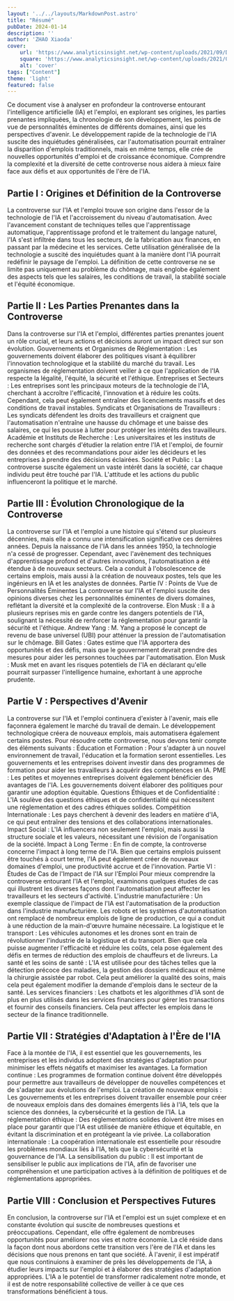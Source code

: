 ```yaml
---
layout: '../../layouts/MarkdownPost.astro'
title: "Résumé"
pubDate: 2024-01-14
description: ''
author: 'ZHAO Xiaoda'
cover: 
    url: 'https://www.analyticsinsight.net/wp-content/uploads/2021/09/Do-We-Have-A-Backup-Plan-If-Artificial-Intelligence-Causes-Unemployment.jpg?fbclid=IwAR0zpEGgKwpg2yFcg_WA8TQ7ka4wanPN4Ff7QJ6GUv5Wk-oKUDHUDDfKX2M'
    square: 'https://www.analyticsinsight.net/wp-content/uploads/2021/09/Do-We-Have-A-Backup-Plan-If-Artificial-Intelligence-Causes-Unemployment.jpg?fbclid=IwAR0zpEGgKwpg2yFcg_WA8TQ7ka4wanPN4Ff7QJ6GUv5Wk-oKUDHUDDfKX2M'
    alt: 'cover'
tags: ["Content"]
theme: 'light'
featured: false
---
```


Ce document vise à analyser en profondeur la controverse entourant l'intelligence artificielle (IA) et l'emploi, en explorant ses origines, les parties prenantes impliquées, la chronologie de son développement, les points de vue de personnalités éminentes de différents domaines, ainsi que les perspectives d'avenir. Le développement rapide de la technologie de l'IA suscite des inquiétudes généralisées, car l'automatisation pourrait entraîner la disparition d'emplois traditionnels, mais en même temps, elle crée de nouvelles opportunités d'emploi et de croissance économique. Comprendre la complexité et la diversité de cette controverse nous aidera à mieux faire face aux défis et aux opportunités de l'ère de l'IA.

## Partie I : Origines et Définition de la Controverse

La controverse sur l'IA et l'emploi trouve son origine dans l'essor de la technologie de l'IA et l'accroissement du niveau d'automatisation. Avec l'avancement constant de techniques telles que l'apprentissage automatique, l'apprentissage profond et le traitement du langage naturel, l'IA s'est infiltrée dans tous les secteurs, de la fabrication aux finances, en passant par la médecine et les services. Cette utilisation généralisée de la technologie a suscité des inquiétudes quant à la manière dont l'IA pourrait redéfinir le paysage de l'emploi. La définition de cette controverse ne se limite pas uniquement au problème du chômage, mais englobe également des aspects tels que les salaires, les conditions de travail, la stabilité sociale et l'équité économique.

## Partie II : Les Parties Prenantes dans la Controverse

Dans la controverse sur l'IA et l'emploi, différentes parties prenantes jouent un rôle crucial, et leurs actions et décisions auront un impact direct sur son évolution.
Gouvernements et Organismes de Réglementation : Les gouvernements doivent élaborer des politiques visant à équilibrer l'innovation technologique et la stabilité du marché du travail. Les organismes de réglementation doivent veiller à ce que l'application de l'IA respecte la légalité, l'équité, la sécurité et l'éthique.
Entreprises et Secteurs : Les entreprises sont les principaux moteurs de la technologie de l'IA, cherchant à accroître l'efficacité, l'innovation et à réduire les coûts. Cependant, cela peut également entraîner des licenciements massifs et des conditions de travail instables.
Syndicats et Organisations de Travailleurs : Les syndicats défendent les droits des travailleurs et craignent que l'automatisation n'entraîne une hausse du chômage et une baisse des salaires, ce qui les pousse à lutter pour protéger les intérêts des travailleurs.
Académie et Instituts de Recherche : Les universitaires et les instituts de recherche sont chargés d'étudier la relation entre l'IA et l'emploi, de fournir des données et des recommandations pour aider les décideurs et les entreprises à prendre des décisions éclairées.
Société et Public : La controverse suscite également un vaste intérêt dans la société, car chaque individu peut être touché par l'IA. L'attitude et les actions du public influenceront la politique et le marché.

## Partie III : Évolution Chronologique de la Controverse

La controverse sur l'IA et l'emploi a une histoire qui s'étend sur plusieurs décennies, mais elle a connu une intensification significative ces dernières années. Depuis la naissance de l'IA dans les années 1950, la technologie n'a cessé de progresser. Cependant, avec l'avènement des techniques d'apprentissage profond et d'autres innovations, l'automatisation a été étendue à de nouveaux secteurs. Cela a conduit à l'obsolescence de certains emplois, mais aussi à la création de nouveaux postes, tels que les ingénieurs en IA et les analystes de données.
Partie IV : Points de Vue de Personnalités Éminentes
La controverse sur l'IA et l'emploi suscite des opinions diverses chez les personnalités éminentes de divers domaines, reflétant la diversité et la complexité de la controverse.
Elon Musk : Il a à plusieurs reprises mis en garde contre les dangers potentiels de l'IA, soulignant la nécessité de renforcer la réglementation pour garantir la sécurité et l'éthique.
Andrew Yang : M. Yang a proposé le concept de revenu de base universel (UBI) pour atténuer la pression de l'automatisation sur le chômage.
Bill Gates : Gates estime que l'IA apportera des opportunités et des défis, mais que le gouvernement devrait prendre des mesures pour aider les personnes touchées par l'automatisation.
Elon Musk : Musk met en avant les risques potentiels de l'IA en déclarant qu'elle pourrait surpasser l'intelligence humaine, exhortant à une approche prudente.

## Partie V : Perspectives d'Avenir

La controverse sur l'IA et l'emploi continuera d'exister à l'avenir, mais elle façonnera également le marché du travail de demain. Le développement technologique créera de nouveaux emplois, mais automatisera également certains postes. Pour résoudre cette controverse, nous devons tenir compte des éléments suivants :
Éducation et Formation : Pour s'adapter à un nouvel environnement de travail, l'éducation et la formation seront essentielles. Les gouvernements et les entreprises doivent investir dans des programmes de formation pour aider les travailleurs à acquérir des compétences en IA.
PME : Les petites et moyennes entreprises doivent également bénéficier des avantages de l'IA. Les gouvernements doivent élaborer des politiques pour garantir une adoption équitable.
Questions Éthiques et de Confidentialité : L'IA soulève des questions éthiques et de confidentialité qui nécessitent une réglementation et des cadres éthiques solides.
Compétition Internationale : Les pays cherchent à devenir des leaders en matière d'IA, ce qui peut entraîner des tensions et des collaborations internationales.
Impact Social : L'IA influencera non seulement l'emploi, mais aussi la structure sociale et les valeurs, nécessitant une révision de l'organisation de la société.
Impact à Long Terme : En fin de compte, la controverse concerne l'impact à long terme de l'IA. Bien que certains emplois puissent être touchés à court terme, l'IA peut également créer de nouveaux domaines d'emploi, une productivité accrue et de l'innovation.
Partie VI : Études de Cas de l'Impact de l'IA sur l'Emploi
Pour mieux comprendre la controverse entourant l'IA et l'emploi, examinons quelques études de cas qui illustrent les diverses façons dont l'automatisation peut affecter les travailleurs et les secteurs d'activité.
L'industrie manufacturière : Un exemple classique de l'impact de l'IA est l'automatisation de la production dans l'industrie manufacturière. Les robots et les systèmes d'automatisation ont remplacé de nombreux emplois de ligne de production, ce qui a conduit à une réduction de la main-d'œuvre humaine nécessaire.
La logistique et le transport : Les véhicules autonomes et les drones sont en train de révolutionner l'industrie de la logistique et du transport. Bien que cela puisse augmenter l'efficacité et réduire les coûts, cela pose également des défis en termes de réduction des emplois de chauffeurs et de livreurs.
La santé et les soins de santé : L'IA est utilisée pour des tâches telles que la détection précoce des maladies, la gestion des dossiers médicaux et même la chirurgie assistée par robot. Cela peut améliorer la qualité des soins, mais cela peut également modifier la demande d'emplois dans le secteur de la santé.
Les services financiers : Les chatbots et les algorithmes d'IA sont de plus en plus utilisés dans les services financiers pour gérer les transactions et fournir des conseils financiers. Cela peut affecter les emplois dans le secteur de la finance traditionnelle.

## Partie VII : Stratégies d'Adaptation à l'Ère de l'IA

Face à la montée de l'IA, il est essentiel que les gouvernements, les entreprises et les individus adoptent des stratégies d'adaptation pour minimiser les effets négatifs et maximiser les avantages.
La formation continue : Les programmes de formation continue doivent être développés pour permettre aux travailleurs de développer de nouvelles compétences et de s'adapter aux évolutions de l'emploi.
La création de nouveaux emplois : Les gouvernements et les entreprises doivent travailler ensemble pour créer de nouveaux emplois dans des domaines émergents liés à l'IA, tels que la science des données, la cybersécurité et la gestion de l'IA.
La réglementation éthique : Des réglementations solides doivent être mises en place pour garantir que l'IA est utilisée de manière éthique et équitable, en évitant la discrimination et en protégeant la vie privée.
La collaboration internationale : La coopération internationale est essentielle pour résoudre les problèmes mondiaux liés à l'IA, tels que la cybersécurité et la gouvernance de l'IA.
La sensibilisation du public : Il est important de sensibiliser le public aux implications de l'IA, afin de favoriser une compréhension et une participation actives à la définition de politiques et de réglementations appropriées.

## Partie VIII : Conclusion et Perspectives Futures

En conclusion, la controverse sur l'IA et l'emploi est un sujet complexe et en constante évolution qui suscite de nombreuses questions et préoccupations. Cependant, elle offre également de nombreuses opportunités pour améliorer nos vies et notre économie. La clé réside dans la façon dont nous abordons cette transition vers l'ère de l'IA et dans les décisions que nous prenons en tant que société.
À l'avenir, il est impératif que nous continuions à examiner de près les développements de l'IA, à étudier leurs impacts sur l'emploi et à élaborer des stratégies d'adaptation appropriées. L'IA a le potentiel de transformer radicalement notre monde, et il est de notre responsabilité collective de veiller à ce que ces transformations bénéficient à tous.